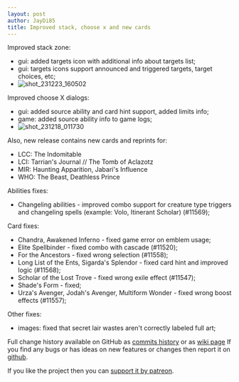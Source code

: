 ```yaml
---
layout: post
author: JayDi85
title: Improved stack, choose x and new cards
---
```

Improved stack zone:
* gui: added targets icon with additional info about targets list;
* gui: targets icons support announced and triggered targets, target choices, etc;
* ![shot_231223_160502](https://github.com/magefree/mage/assets/8344157/5fc9eca8-9b3d-4b58-b3d9-8b4228d8f96b)

Improved choose X dialogs:
* gui: added source ability and card hint support, added limits info;
* game: added source ability info to game logs;
* ![shot_231218_011730](https://github.com/magefree/mage/assets/8344157/a47d5ad4-adf2-4e53-8b63-4e25bd309232) 

Also, new release contains new cards and reprints for:
* LCC: The Indomitable
* LCI: Tarrian's Journal // The Tomb of Aclazotz
* MIR: Haunting Apparition, Jabari's Influence
* WHO: The Beast, Deathless Prince

Abilities fixes:
* Changeling abilities - improved combo support for creature type triggers and changeling spells (example: Volo, Itinerant Scholar) (#11569);

Card fixes:
* Chandra, Awakened Inferno - fixed game error on emblem usage;
* Elite Spellbinder - fixed combo with cascade (#11520);
* For the Ancestors - fixed wrong selection (#11558);
* Long List of the Ents, Sigarda's Splendor - fixed card hint and improved logic (#11568);
* Scholar of the Lost Trove - fixed wrong exile effect (#11547);
* Shade's Form - fixed;
* Urza's Avenger, Jodah's Avenger, Multiform Wonder - fixed wrong boost effects (#11557);

Other fixes:
* images: fixed that secret lair wastes aren't correctly labeled full art;

Full change history available on GitHub as [commits history](https://github.com/magefree/mage/commits/) 
or as [wiki page](https://github.com/magefree/mage/wiki/Release-changes)
If you find any bugs or has ideas on new features or changes then report it on [github](https://github.com/magefree/mage/issues).

If you like the project then you can [support it by patreon](http://xmage.today/#donate).